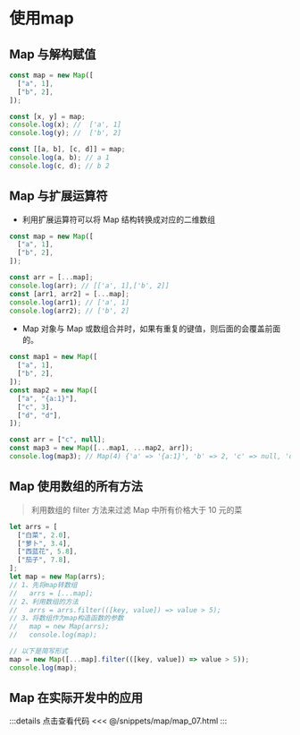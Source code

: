 # 使用map

## Map 与解构赋值

```ts
const map = new Map([
  ["a", 1],
  ["b", 2],
]);

const [x, y] = map;
console.log(x); //  ['a', 1]
console.log(y); //  ['b', 2]

const [[a, b], [c, d]] = map;
console.log(a, b); // a 1
console.log(c, d); // b 2
```

## Map 与扩展运算符

- 利用扩展运算符可以将 Map 结构转换成对应的二维数组

```ts
const map = new Map([
  ["a", 1],
  ["b", 2],
]);

const arr = [...map];
console.log(arr); // [['a', 1],['b', 2]]
const [arr1, arr2] = [...map];
console.log(arr1); // ['a', 1]
console.log(arr2); // ['b', 2]
```

- Map 对象与 Map 或数组合并时，如果有重复的键值，则后面的会覆盖前面的。

```ts
const map1 = new Map([
  ["a", 1],
  ["b", 2],
]);
const map2 = new Map([
  ["a", "{a:1}"],
  ["c", 3],
  ["d", "d"],
]);

const arr = ["c", null];
const map3 = new Map([...map1, ...map2, arr]);
console.log(map3); // Map(4) {'a' => '{a:1}', 'b' => 2, 'c' => null, 'd' => 'd'}
```
##  Map 使用数组的所有方法

> 利用数组的 filter 方法来过滤 Map 中所有价格大于 10 元的菜

```ts
let arrs = [
  ["白菜", 2.0],
  ["萝卜", 3.4],
  ["西蓝花", 5.8],
  ["茄子", 7.8],
];
let map = new Map(arrs);
// 1、先将map转数组
//   arrs = [...map];
// 2、利用数组的方法
//   arrs = arrs.filter(([key, value]) => value > 5);
// 3、将数组作为map构造函数的参数
//   map = new Map(arrs);
//   console.log(map);

// 以下是简写形式
map = new Map([...map].filter(([key, value]) => value > 5));
console.log(map);
```

## Map 在实际开发中的应用

:::details 点击查看代码
<<< @/snippets/map/map_07.html
:::
